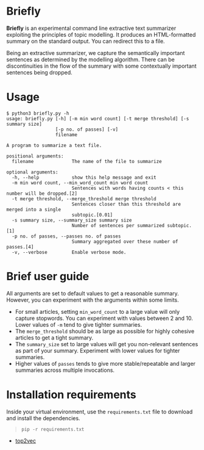 # Briefly

**Briefly** is an experimental command line extractive text summarizer exploiting
the principles of topic modelling.  It produces an HTML-formatted summary on the
standard output.  You can redirect this to a file.

Being an extractive summarizer, we capture the semantically important sentences
as determined by the modelling algorithm.  There can be discontinuities in the
flow of the summary with some contextually important sentences being dropped.

# Usage

```
$ python3 briefly.py -h
usage: briefly.py [-h] [-m min word count] [-t merge threshold] [-s summary size]
                  [-p no. of passes] [-v]
                  filename

A program to summarize a text file.

positional arguments:
  filename              The name of the file to summarize

optional arguments:
  -h, --help            show this help message and exit
  -m min word count, --min_word_count min word count
                        Sentences with words having counts < this number will be dropped.[2]
  -t merge threshold, --merge_threshold merge threshold
                        Sentences closer than this threshold are merged into a single
                        subtopic.[0.01]
  -s summary size, --summary_size summary size
                        Number of sentences per summarized subtopic.[1]
  -p no. of passes, --passes no. of passes
                        Summary aggregated over these number of passes.[4]
  -v, --verbose         Enable verbose mode.

```

# Brief user guide

All arguments are set to default values to get a reasonable summary.  However,
you can experiment with the arguments within some limits.

- For small articles, setting `min_word_count` to a large value will only
capture stopwords.  You can experiment with values between 2 and 10.
Lower values of `-m` tend to give tighter summaries.
- The `merge_threshold` should be as large as possible for highly cohesive
articles to get a tight summary.
- The `summary_size` set to large values will get you non-relevant sentences
as part of your summary.  Experiment with lower values for tighter summaries.
- Higher values of `passes` tends to give more stable/repeatable and larger
summaries across multiple invocations.

# Installation requirements

Inside your virtual environment, use the `requirements.txt` file
to download and install the dependencies.

> `pip -r requirements.txt`

- [top2vec](https://top2vec.readthedocs.io/en/stable/Top2Vec.html#installation)

